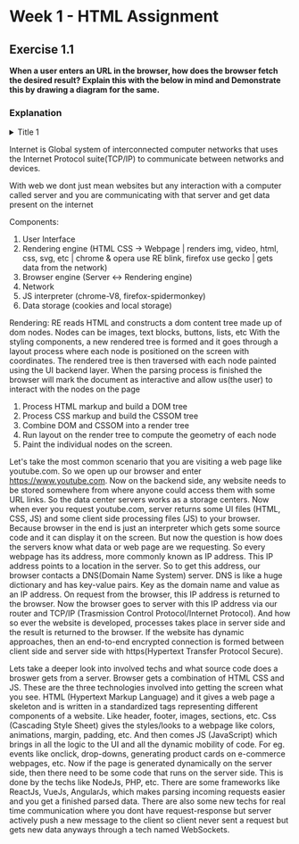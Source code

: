 
# Week 1 - HTML Assignment

## Exercise 1.1
**When a user enters an URL in the browser, how does the browser fetch the desired result? Explain this with the below in mind and Demonstrate this by drawing a diagram for the same.**

### Explanation

<details>
    <summary>Title 1</summary>
    <p>Content 1 Content 1 Content 1 Content 1 Content 1</p>
</details>

Internet is Global system of interconnected computer networks that uses the 
Internet Protocol suite(TCP/IP) to communicate between networks and devices.

With web we dont just mean websites but any interaction with a computer called
server and you are communicating with that server and get data present on the internet 

Components:
1. User Interface
2. Rendering engine (HTML CSS -> Webpage | renders img, video, html, css, svg, etc | chrome & opera use RE blink, firefox use gecko | gets data from the network)
3. Browser engine (Server <-> Rendering engine)
4. Network
5. JS interpreter (chrome-V8, firefox-spidermonkey)
6. Data storage (cookies and local storage)

Rendering:
RE reads HTML and constructs a dom content tree made up of dom nodes. Nodes can be images, text blocks, buttons, lists, etc
With the styling components, a new rendered tree is formed and it goes through a layout process where 
each node is positioned on the screen with coordinates. The rendered tree is then traversed
with each node painted using the UI backend layer. When the parsing process is finished 
the browser will mark the document as interactive and allow us(the user) to interact with the nodes on the page
1. Process HTML markup and build a DOM tree
2. Process CSS markup and build the CSSOM tree
3. Combine DOM and CSSOM into a render tree
4. Run layout on the render tree to compute the geometry of each node
5. Paint the individual nodes on the screen.

Let's take the most common scenario that you are visiting a web page like 
youtube.com. So we open up our browser and enter https://www.youtube.com. 
Now on the backend side, any website needs to be stored somewhere from where 
anyone could access them with some URL links. So the data center servers works 
as a storage centers. Now when ever you request youtube.com, server returns 
some UI files (HTML, CSS, JS) and some client side processing files (JS) to your browser. Because 
browser in the end is just an interpreter which gets some source code and it 
can display it on the screen.
But now the question is how does the servers know what data or web page are we
requesting. So every webpage has its address, more commonly known as IP address. 
This IP address points to a location in the server. So to get this address, our 
browser contacts a DNS(Domain Name System) server. DNS is like a huge dictionary 
and has key-value pairs. Key as the domain name and value as an IP address. On 
request from the browser, this IP address is returned to the browser.
Now the browser goes to server with this IP address via our router and TCP/IP 
(Trasmission Control Protocol/Internet Protocol). And how so ever the website is 
developed, processes takes place in server side and the result is returned to the 
browser. If the website has dynamic approaches, then an end-to-end encrypted connection is formed between 
client side and server side with https(Hypertext Transfer Protocol Secure).

Lets take a deeper look into involved techs and what source code does a broswer gets from a server.
Browser gets a combination of HTML CSS and JS. These are the three technologies 
involved into getting the screen what you see. HTML (Hypertext Markup Language) and 
it gives a web page a skeleton and is written in a standardized tags representing different
components of a website. Like header, footer, images, sections, etc. Css 
(Cascading Style Sheet) gives the styles/looks to a webpage like colors, animations, margin, padding, etc.
And then comes JS (JavaScript) which brings in all the logic to the UI and all the dynamic mobility of code.
For eg. events like onclick, drop-downs, generating product cards on e-commerce webpages, etc.
Now if the page is generated dynamically on the server side, then there need to be some code that runs on the server side. 
This is done by the techs like NodeJs, PHP, etc. There are some frameworks like ReactJs, VueJs, AngularJs, which 
makes parsing incoming requests easier and you get a finished parsed data. 
There are also some new techs for real time communication where you dont have request-response 
but server actively push a new message to the client so client never sent a request but gets 
new data anyways through a tech named WebSockets.